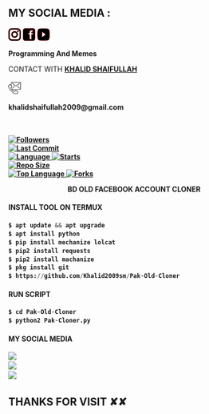    ##  MY SOCIAL MEDIA : <br>

<a href="https://Instagram.com/khalid_vau_2009/" target="_blank"><img src="https://github.com/Azim-vau/Azim-vau/blob/main/IMAGE/instagram.png" alt="alt text" width="25" height="25"></a> 
<a href="https://www.facebook.com/khalid.vau.420" target="_blank"><img src="https://github.com/Azim-vau/Azim-vau/blob/main/IMAGE/facebook.png" alt="alt text" width="25" height="25"></a> <a href="https://youtube.com/c/KhalidTechBd360"><img src="https://github.com/Azim-vau/Azim-vau/blob/main/IMAGE/youtube.png" alt="alt text" width="25" height="25"></a> 
&nbsp;&nbsp;     &nbsp;&nbsp;    &nbsp;&nbsp;   &nbsp;&nbsp;   &nbsp;&nbsp;
  
____Programming And Memes____

CONTACT WITH <a href="https://github.com/Khalid2009sm"><b>KHALID SHAIFULLAH</a> </br><br>
<img src="https://github.com/Azim-vau/Azim-vau/blob/main/IMAGE/contact.png" alt="alt text" width="25" height="25"> <br>
<p>khalidshaifullah2009@gmail.com</p>  <br> <br> 


<a href="https://github.com/Khalid2009sm/followers">
<img title="Followers" src="https://img.shields.io/github/followers/Khalid2009sm?label=Followers&color=blue&style=flat-square"></a>

<br>
  <a href="https://github.com/Khalid2009sm/termux-style/stargazers/">
  <a href="https://github.com/Khalid2009sm/Bd-Cloner">
    <img alt="Last Commit" src="https://img.shields.io/github/last-commit/Khalid2009sm/Bd-Cloner.svg"/>
  </a>
<br>
  <a href="https://github.com/Khalid2009sm/Bd-Cloner">
    <img alt="Language" src="https://img.shields.io/github/languages/count/Khalid2009sm/Bd-Cloner.svg"/>
  </a>
  <a href="https://github.com/Khalid2009sm/Bd-Cloner">
    <img alt="Starts" src="https://img.shields.io/github/stars/Azim-vau/Bd-Cloner.svg"/>
  </a>
<br>
<a href="https://github.com/Khalid2009sm/Bd-Cloner">
    <img alt="Repo Size" src="https://img.shields.io/github/repo-size/Khalid2009sm/Bd-Cloner.svg"/>
  </a>
<br>
<a href="https://github.com/Khalid2009sm/Bd-Cloner">
    <img alt="Top Language" src="https://img.shields.io/github/languages/top/Khalid2009sm/Bd-Cloner.svg"/> <a                                                                                                        href="https://github.com/Azim-vau/fcpromax">
    <img alt="Forks" src="https://img.shields.io/github/forks/Khalid2009sm/Bd-Cloner.svg"/>
  </a>
</div>

</br>
<p align="center">
      BD OLD FACEBOOK ACCOUNT CLONER
</p>
  
#### INSTALL TOOL ON TERMUX
```python
$ apt update && apt upgrade
$ apt install python
$ pip install mechanize lolcat
$ pip2 install requests
$ pip2 install machanize
$ pkg install git
$ https://github.com/Khalid2009sm/Pak-Old-Cloner
```
#### RUN SCRIPT
```python
$ cd Pak-Old-Cloner
$ python2 Pak-Cloner.py
```


#### MY SOCIAL MEDIA

[![](https://img.shields.io/badge/Github-black?logo=Github&logoColor=red&labelColor=black)](https://github.com/Khalid2009sm) <br>
[![](https://img.shields.io/badge/Facebook-black?logo=Facebook&logoColor=red&labelColor=black)](https://www.facebook.com/khalid.vau.420) <br>
[![](https://img.shields.io/badge/Instagram-black?logo=Instagram&logoColor=red&labelColor=black)](https://www.instagram.com/khalid_vau_2009/) <br>


<h2> THANKS FOR VISIT ✘✘ <h2\>
